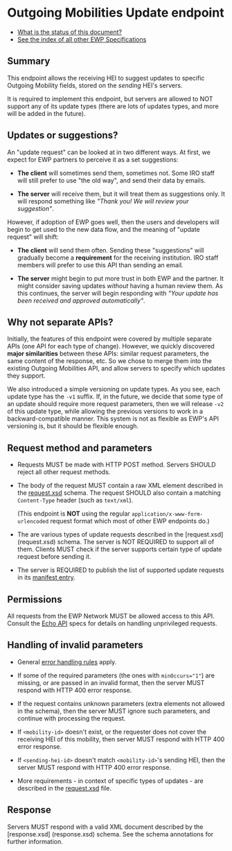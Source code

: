 Outgoing Mobilities Update endpoint
===================================

* [What is the status of this document?][statuses]
* [See the index of all other EWP Specifications][develhub]


Summary
-------

This endpoint allows the receiving HEI to suggest updates to specific Outgoing
Mobility fields, stored on the *sending* HEI's servers.

It is required to implement this endpoint, but servers are allowed to NOT
support any of its update types (there are lots of updates types, and more will
be added in the future).


Updates or suggestions?
-----------------------

An "update request" can be looked at in two different ways. At first, we expect
for EWP partners to perceive it as a set suggestions:

 - **The client** will sometimes send them, sometimes not. Some IRO staff will
   still prefer to use "the old way", and send their data by emails.

 - **The server** will receive them, but it will treat them as suggestions
   only. It will respond something like *"Thank you! We will review your
   suggestion"*.

However, if adoption of EWP goes well, then the users and developers will begin
to get used to the new data flow, and the meaning of "update request" will
shift:

 - **The client** will send them often. Sending these "suggestions" will
   gradually become a **requirement** for the receiving institution. IRO staff
   members will prefer to use this API than sending an email.

 - **The server** might begin to put more trust in both EWP and the partner. It
   might consider saving updates *without* having a human review them. As this
   continues, the server will begin responding with *"Your update has been
   received and approved automatically"*.


Why not separate APIs?
----------------------

Initially, the features of this endpoint were covered by multiple separate
APIs (one API for each type of change). However, we quickly discovered **major
similarities** between these APIs: similar request parameters, the same content
of the response, etc. So we chose to merge them into the existing Outgoing
Mobilities API, and allow servers to specify which updates they support.

We also introduced a simple versioning on update types. As you see, each update
type has the `-v1` suffix. If, in the future, we decide that some type of an
update should require more request parameters, then we will release `-v2` of
this update type, while allowing the previous versions to work in a
backward-compatible manner. This system is not as flexible as EWP's API
versioning is, but it should be flexible enough.


Request method and parameters
-----------------------------

 * Requests MUST be made with HTTP POST method. Servers SHOULD reject all other
   request methods.

 * The body of the request MUST contain a raw XML element described in the
   [request.xsd](request.xsd) schema. The request SHOULD also contain a
   matching `Content-Type` header (such as `text/xml`).

   (This endpoint is **NOT** using the regular `application/x-www-form-urlencoded`
   request format which most of other EWP endpoints do.)

 * The are various types of update requests described in the [request.xsd]
   (request.xsd) schema. The server is NOT REQUIRED to support all of them.
   Clients MUST check if the server supports certain type of update request
   before sending it.

 * The server is REQUIRED to publish the list of supported update requests in
   its [manifest entry](../manifest-entry.xsd).


Permissions
-----------

All requests from the EWP Network MUST be allowed access to this API. Consult
the [Echo API][echo] specs for details on handling unprivileged requests.


Handling of invalid parameters
------------------------------

 * General [error handling rules][error-handling] apply.

 * If some of the required parameters (the ones with `minOccurs="1"`) are
   missing, or are passed in an invalid format, then the server MUST respond
   with HTTP 400 error response.

 * If the request contains unknown parameters (extra elements not allowed in
   the schema), then the server MUST ignore such parameters, and continue with
   processing the request.

 * If `<mobility-id>` doesn't exist, or the requester does not cover the
   receiving HEI of this mobility, then server MUST respond with HTTP 400 error
   response.

 * If `<sending-hei-id>` doesn't match `<mobility-id>`'s sending HEI, then the
   server MUST respond with HTTP 400 error response.

 * More requirements - in context of specific types of updates - are described
   in the [request.xsd](request.xsd) file.


Response
--------

Servers MUST respond with a valid XML document described by the [response.xsd]
(response.xsd) schema. See the schema annotations for further information.


[develhub]: http://developers.erasmuswithoutpaper.eu/
[statuses]: https://github.com/erasmus-without-paper/ewp-specs-management#statuses
[registry-spec]: https://github.com/erasmus-without-paper/ewp-specs-api-registry
[discovery-api]: https://github.com/erasmus-without-paper/ewp-specs-api-discovery
[echo]: https://github.com/erasmus-without-paper/ewp-specs-api-echo
[error-handling]: https://github.com/erasmus-without-paper/ewp-specs-architecture#error-handling
